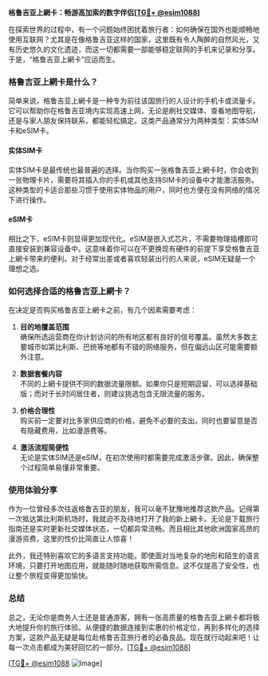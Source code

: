 **格鲁吉亚上網卡：畅游高加索的数字伴侣[[TG💪+ @esim1088](https://t.me/s/esim1088)]**

在探索世界的过程中，有一个问题始终困扰着旅行者：如何确保在国外也能顺畅地使用互联网？尤其是在像格鲁吉亚这样的国家，这里既有令人陶醉的自然风光，又有历史悠久的文化遗迹，而这一切都需要一部能够稳定联网的手机来记录和分享。于是，“格鲁吉亚上網卡”应运而生。

### 格鲁吉亚上網卡是什么？

简单来说，格鲁吉亚上網卡是一种专为前往该国旅行的人设计的手机卡或流量卡。它可以帮助你在格鲁吉亚境内实现高速上网，无论是刷社交媒体、查看地图导航，还是与家人朋友保持联系，都能轻松搞定。这类产品通常分为两种类型：实体SIM卡和eSIM卡。

#### 实体SIM卡

实体SIM卡是最传统也最普遍的选择。当你购买一张格鲁吉亚上網卡时，你会收到一张物理卡片，需要将其插入你的手机或其他支持SIM卡的设备中才能激活服务。这种类型的卡适合那些习惯于使用实体物品的用户，同时也方便在没有网络的情况下进行操作。

#### eSIM卡

相比之下，eSIM卡则显得更加现代化。eSIM是嵌入式芯片，不需要物理插槽即可直接安装到兼容设备中。这意味着你可以在不更换现有硬件的前提下享受格鲁吉亚上網卡带来的便利。对于经常出差或者喜欢轻装出行的人来说，eSIM无疑是一个理想之选。

### 如何选择合适的格鲁吉亚上網卡？

在决定是否购买格鲁吉亚上網卡之前，有几个因素需要考虑：

1. **目的地覆盖范围**  
   确保所选运营商在你计划访问的所有地区都有良好的信号覆盖。虽然大多数主要城市如第比利斯、巴统等地都有不错的网络服务，但在偏远山区可能需要额外注意。

2. **数据套餐内容**  
   不同的上網卡提供不同的数据流量限额。如果你只是短期逗留，可以选择基础版；而对于长时间居住者，则建议挑选包含无限流量的服务。

3. **价格合理性**  
   购买前一定要对比多家供应商的价格，避免不必要的支出。同时也要留意是否有隐藏费用，比如漫游费等。

4. **激活流程简便性**  
   无论是实体SIM还是eSIM，在初次使用时都需要完成激活步骤。因此，确保整个过程简单易懂非常重要。

### 使用体验分享

作为一位曾经多次往返格鲁吉亚的朋友，我可以毫不犹豫地推荐这款产品。记得第一次抵达第比利斯机场时，我就迫不及待地打开了我的新上網卡。无论是下载旅行指南还是实时更新社交媒体状态，一切都异常流畅。而且相比其他欧洲国家高昂的漫游资费，这里的性价比简直让人惊喜！

此外，我还特别喜欢它的多语言支持功能。即使面对当地复杂的地形和陌生的语言环境，只要打开地图应用，就能随时随地获取所需信息。这不仅提高了安全性，也让整个旅程变得更加愉快。

### 总结

总之，无论你是商务人士还是普通游客，拥有一张高质量的格鲁吉亚上網卡都将极大地提升你的旅行体验。从便捷的数据连接到实惠的价格定位，再到多样化的选择方案，这款产品无疑是每位赴格鲁吉亚旅行者的必备良品。现在就行动起来吧！让每一次点击都成为美好回忆的一部分。[[TG💪+ @esim1088](https://t.me/s/esim1088)]

[[TG💪+ @esim1088](https://t.me/s/esim1088) ![Image](https://i.postimg.cc/4NQfJmqS/Snipaste-2025-05-13-00-14-12.png)]